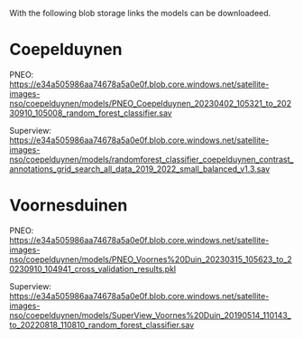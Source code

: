 With the following blob storage links the models can be downloadeed.

# Coepelduynen

PNEO:
https://e34a505986aa74678a5a0e0f.blob.core.windows.net/satellite-images-nso/coepelduynen/models/PNEO_Coepelduynen_20230402_105321_to_20230910_105008_random_forest_classifier.sav

Superview:
https://e34a505986aa74678a5a0e0f.blob.core.windows.net/satellite-images-nso/coepelduynen/models/randomforest_classifier_coepelduynen_contrast_annotations_grid_search_all_data_2019_2022_small_balanced_v1.3.sav

# Voornesduinen

PNEO:
https://e34a505986aa74678a5a0e0f.blob.core.windows.net/satellite-images-nso/coepelduynen/models/PNEO_Voornes%20Duin_20230315_105623_to_20230910_104941_cross_validation_results.pkl

Superview:
https://e34a505986aa74678a5a0e0f.blob.core.windows.net/satellite-images-nso/coepelduynen/models/SuperView_Voornes%20Duin_20190514_110143_to_20220818_110810_random_forest_classifier.sav
